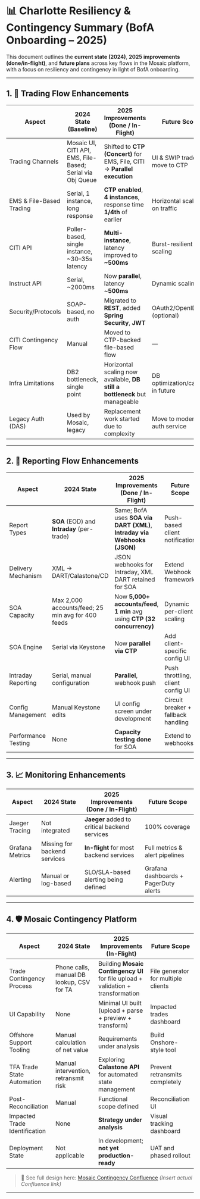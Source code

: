 
# 📊 Charlotte Resiliency & Contingency Summary (BofA Onboarding – 2025)

This document outlines the **current state (2024)**, **2025 improvements (done/in-flight)**, and **future plans** across key flows in the Mosaic platform, with a focus on resiliency and contingency in light of BofA onboarding.

---

## 1. 🔁 Trading Flow Enhancements

| Aspect                      | 2024 State (Baseline)                                                                 | 2025 Improvements (Done / In-Flight)                                                                                             | Future Scope                                           |
|----------------------------|----------------------------------------------------------------------------------------|----------------------------------------------------------------------------------------------------------------------------------|--------------------------------------------------------|
| Trading Channels           | Mosaic UI, CITI API, EMS, File-Based; Serial via Obj Queue                            | Shifted to **CTP (Concert)** for EMS, File, CITI → **Parallel execution**                                                       | UI & SWIP trades to move to CTP                        |
| EMS & File-Based Trading   | Serial, 1 instance, long response                                                      | **CTP enabled**, **4 instances**, response time **1/4th** of earlier                                                             | Horizontal scaling on traffic                         |
| CITI API                   | Poller-based, single instance, ~30–35s latency                                        | **Multi-instance**, latency improved to **~500ms**                                                                              | Burst-resilient scaling                               |
| Instruct API               | Serial, ~2000ms                                                                        | Now **parallel**, latency ~**500ms**                                                                                            | Dynamic scaling                                       |
| Security/Protocols         | SOAP-based, no auth                                                                    | Migrated to **REST**, added **Spring Security**, **JWT**                                                                        | OAuth2/OpenID (optional)                              |
| CITI Contingency Flow      | Manual                                                                                 | Moved to CTP-backed file-based flow                                                                                             | —                                                      |
| Infra Limitations          | DB2 bottleneck, single point                                                           | Horizontal scaling now available, **DB still a bottleneck** but manageable                                                      | DB optimization/caching in future                     |
| Legacy Auth (DAS)          | Used by Mosaic, legacy                                                                 | Replacement work started due to complexity                                                                                      | Move to modern auth service                           |

---

## 2. 📑 Reporting Flow Enhancements

| Aspect                     | 2024 State                                                                                 | 2025 Improvements (Done / In-Flight)                                                                                             | Future Scope                                           |
|---------------------------|---------------------------------------------------------------------------------------------|----------------------------------------------------------------------------------------------------------------------------------|--------------------------------------------------------|
| Report Types              | **SOA** (EOD) and **Intraday** (per-trade)                                                 | Same; BofA uses **SOA via DART (XML)**, **Intraday via Webhooks (JSON)**                                                         | Push-based client notification                        |
| Delivery Mechanism        | XML → DART/Calastone/CD                                                                    | JSON webhooks for Intraday, XML DART retained for SOA                                                                           | Extend Webhook framework                              |
| SOA Capacity              | Max 2,000 accounts/feed; 25 min avg for 400 feeds                                          | Now **5,000+ accounts/feed**, **1 min** avg using **CTP (32 concurrency)**                                                      | Dynamic per-client scaling                            |
| SOA Engine                | Serial via Keystone                                                                         | Now **parallel via CTP**                                                                                                        | Add client-specific config UI                         |
| Intraday Reporting        | Serial, manual configuration                                                               | **Parallel**, webhook push                                                                                                     | Push throttling, client config UI                     |
| Config Management         | Manual Keystone edits                                                                      | UI config screen under development                                                                                             | Circuit breaker + fallback handling                   |
| Performance Testing       | None                                                                                        | **Capacity testing done** for SOA                                                                                               | Extend to webhooks                                    |

---

## 3. 📈 Monitoring Enhancements

| Aspect                  | 2024 State                         | 2025 Improvements (Done / In-Flight)                              | Future Scope                          |
|------------------------|-------------------------------------|-------------------------------------------------------------------|---------------------------------------|
| Jaeger Tracing         | Not integrated                      | **Jaeger** added to critical backend services                     | 100% coverage                         |
| Grafana Metrics        | Missing for backend services        | **In-flight** for most backend services                          | Full metrics & alert pipelines        |
| Alerting               | Manual or log-based                 | SLO/SLA-based alerting being defined                             | Grafana dashboards + PagerDuty alerts |

---

## 4. 🛡️ Mosaic Contingency Platform

| Aspect                           | 2024 State                                                        | 2025 Improvements (In-Flight)                                                                                       | Future Scope                                           |
|----------------------------------|-------------------------------------------------------------------|----------------------------------------------------------------------------------------------------------------------|--------------------------------------------------------|
| Trade Contingency Process       | Phone calls, manual DB lookup, CSV for TA                         | Building **Mosaic Contingency UI** for file upload + validation + transformation                                   | File generator for multiple clients                   |
| UI Capability                   | None                                                              | Minimal UI built (upload + parse + preview + transform)                                                             | Impacted trades dashboard                             |
| Offshore Support Tooling        | Manual calculation of net value                                   | Requirements under analysis                                                                                          | Build Onshore-style tool                              |
| TFA Trade State Automation      | Manual intervention, retransmit risk                              | Exploring **Calastone API** for automated state management                                                           | Prevent retransmits completely                        |
| Post-Reconciliation             | Manual                                                           | Functional scope defined                                                                                             | Reconciliation UI                                     |
| Impacted Trade Identification   | None                                                              | **Strategy under analysis**                                                                                          | Visual tracking dashboard                             |
| Deployment State                | Not applicable                                                    | In development; **not yet production-ready**                                                                         | UAT and phased rollout                                |

> 🔗 See full design here: [Mosaic Contingency Confluence](#) *(Insert actual Confluence link)*

---

